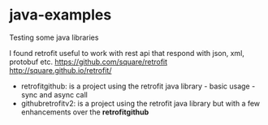 # java-examples
Testing some java libraries


I found retrofit useful to work with rest api that respond with json, xml, protobuf etc.
https://github.com/square/retrofit   http://square.github.io/retrofit/



* retrofitgithub: is a project using the retrofit java library - basic usage - sync and async call
* githubretrofitv2: is a project using the retrofit java library but with a few enhancements over the **retrofitgithub**
